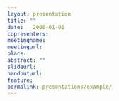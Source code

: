 ```yaml
---
layout: presentation
title: ""
date:   2000-01-01
copresenters:
meetingname:
meetingurl:
place:
abstract: ""
slideurl:
handouturl:
feature: 
permalink: presentations/example/
---
```

